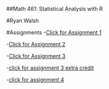 ##Math 461: Statistical Analysis with R

#Ryan Walsh

#Assignments
-[Click for Assignment 1](Assignment-1.html)

-[Click for Assignment 2](assignment2.html)

-[Click for Assignment 3](assignment3.html)

-[click for assignment 3 extra credit](assignment3ExtraCredit.html)

-[click for assignment 4](assignment4.html)
